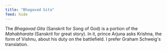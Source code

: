 ```yaml
---
title: "Bhagavad Gita"
feed: hide
---
```


The _Bhagavad Gita_ (Sanskrit for Song of God) is a portion of the _Mahabharata_ (Sanskrit for great story). In it, prince Arjuna asks Krishna, the form of Vishnu, about his duty on the battlefield. I prefer Graham Schweig's translation. 